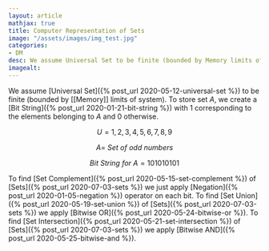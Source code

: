 ```yaml
---
layout: article
mathjax: true
title: Computer Representation of Sets
image: "/assets/images/img_test.jpg"
categories:
- DM
desc: We assume Universal Set to be finite (bounded by Memory limits of system). 
imagealt: 
---
```


We assume [Universal Set]({% post_url 2020-05-12-universal-set %}) to be finite (bounded by [[Memory]] limits of system).
To store set $A$, we create a [Bit String]({% post_url 2020-01-21-bit-string %}) with 1 corresponding to the elements belonging to $A$ and 0 otherwise.


































































































































































































































































































































































$$U = {1, 2, 3, 4, 5, 6, 7, 8, 9}$$

































































































































































































































































































































































$$A =\ Set\ of\ odd\ numbers$$

































































































































































































































































































































































$$Bit\ String\ for\ A=101010101$$


































































































































































































































































































































































To find [Set Complement]({% post_url 2020-05-15-set-complement %}) of [Sets]({% post_url 2020-07-03-sets %}) we just apply [Negation]({% post_url 2020-01-05-negation %}) operator on each bit.
To find [Set Union]({% post_url 2020-05-19-set-union %}) of [Sets]({% post_url 2020-07-03-sets %}) we apply [Bitwise OR]({% post_url 2020-05-24-bitwise-or %}).
To find [Set Intersection]({% post_url 2020-05-21-set-intersection %}) of [Sets]({% post_url 2020-07-03-sets %}) we apply [Bitwise AND]({% post_url 2020-05-25-bitwise-and %}).